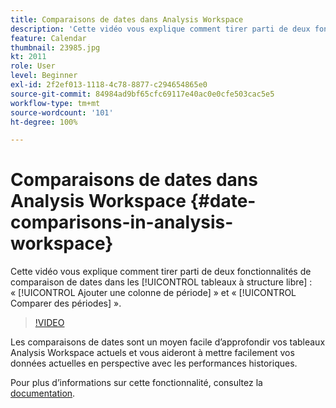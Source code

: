 ```yaml
---
title: Comparaisons de dates dans Analysis Workspace
description: 'Cette vidéo vous explique comment tirer parti de deux fonctionnalités de comparaison de dates dans les tableaux à structure libre : « Ajouter une colonne de période » et « Comparer des périodes ».'
feature: Calendar
thumbnail: 23985.jpg
kt: 2011
role: User
level: Beginner
exl-id: 2f2ef013-1118-4c78-8877-c294654865e0
source-git-commit: 84984ad9bf65cfc69117e40ac0e0cfe503cac5e5
workflow-type: tm+mt
source-wordcount: '101'
ht-degree: 100%

---
```


# Comparaisons de dates dans Analysis Workspace {#date-comparisons-in-analysis-workspace}

Cette vidéo vous explique comment tirer parti de deux fonctionnalités de comparaison de dates dans les [!UICONTROL tableaux à structure libre] : « [!UICONTROL Ajouter une colonne de période] » et « [!UICONTROL Comparer des périodes] ».

>[!VIDEO](https://video.tv.adobe.com/v/327426/?quality=12&learn=on&captions=fre_fr)

Les comparaisons de dates sont un moyen facile d’approfondir vos tableaux Analysis Workspace actuels et vous aideront à mettre facilement vos données actuelles en perspective avec les performances historiques.

Pour plus dʼinformations sur cette fonctionnalité, consultez la [documentation](https://experienceleague.adobe.com/docs/analytics/analyze/analysis-workspace/components/calendar-date-ranges/time-comparison.html?lang=fr).
